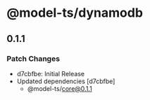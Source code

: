 # @model-ts/dynamodb

## 0.1.1
### Patch Changes

- d7cbfbe: Initial Release
- Updated dependencies [d7cbfbe]
  - @model-ts/core@0.1.1
